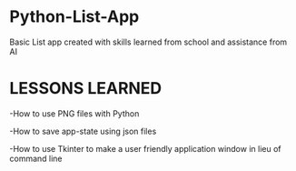 # Python-List-App
 Basic List app created with skills learned from school and assistance from AI


# LESSONS LEARNED
-How to use PNG files with Python

-How to save app-state using json files

-How to use Tkinter to make a user friendly application window in lieu of command line
